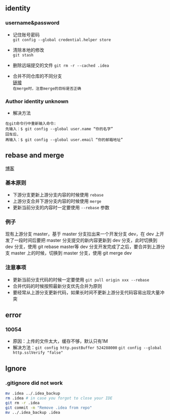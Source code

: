 

## identity

### username&password

+ 记住账号密码  
  `git config --global credential.helper store`
  
+ 清除本地的修改  
  `git stash`
  
+ 删除远端提交的文件
  `git rm -r --cached .idea `
  
+ 合并不同仓库的不同分支  
  [链接](https://www.zybuluo.com/aqa510415008/note/1428756)  
  `在merge时，注意merge的目标是否正确`
  
  
### Author identity unknown
+ 解决方法   
```
在git命令行中重新输入命令:  
先输入：$ git config --global user.name “你的名字”
回车后，
再输入：$ git config --global user.email “你的邮箱地址”
```



## rebase and merge
[博客](https://zhuanlan.zhihu.com/p/93635269)
### 基本原则
+ 下游分支更新上游分支内容的时候使用 `rebase`
+ 上游分支合并下游分支内容的时候使用 `merge`
+ 更新当前分支的内容时一定要使用 `--rebase` 参数
### 例子
现有上游分支 master，基于 master 分支拉出来一个开发分支 dev，在 dev 上开发了一段时间后要把 master 分支提交的新内容更新到 dev 分支，此时切换到 dev 分支，使用 git rebase master等 dev 分支开发完成了之后，要合并到上游分支 master 上的时候，切换到 master 分支，使用 git merge dev

### 注意事项
+ 更新当前分支代码的时候一定要使用 `git pull origin xxx --rebase`
+ 合并代码的时候按照最新分支优先合并为原则
+ 要经常从上游分支更新代码，如果长时间不更新上游分支代码容易出现大量冲突


## error
### 10054
+ 原因：上传的文件太大，缓存不够，默认只有1M
+ 解决方法：`git config http.postBuffer 524288000`
`git config --global http.sslVerify "false"`

## Ignore

### .gitignore did not work

```bash
mv .idea ../.idea_backup
rm .idea # in case you forgot to close your IDE
git rm -r .idea 
git commit -m "Remove .idea from repo"
mv ../.idea_backup .idea
```



